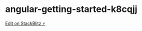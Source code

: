 # angular-getting-started-k8cqjj

[Edit on StackBlitz ⚡️](https://stackblitz.com/edit/ahamada321-angular-getting-started-k8cqjj)

